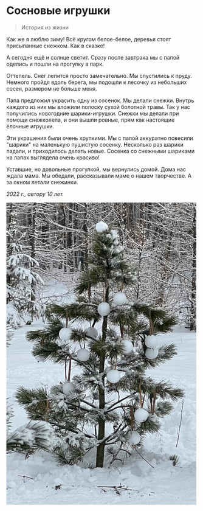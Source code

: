 # Сосновые игрушки

> История из жизни

Как же я люблю зиму! Всё кругом белое-белое, деревья стоят присыпанные снежком. Как в сказке!

А сегодня ещё и солнце светит. Сразу после завтрака мы с папой оделись и пошли на прогулку в парк.

Оттепель. Снег лепится просто замечательно. Мы спустились к пруду. Немного пройдя вдоль берега, мы подошли к лесочку из небольших сосен, размером не больше меня.

 Папа предложил украсить одну из сосенок. Мы делали снежки. Внутрь каждого из них мы вложили полоску сухой болотной травы. Так у нас получились новогодние шарики-игрушки. Снежки мы делали при помощи снежколепа, и они вышли ровные, прям как настоящие ёлочные игрушки. 

Эти украшения были очень хрупкими. Мы с папой аккуратно повесили "шарики" на маленькую пушистую сосенку. Несколько раз шарики падали, и приходилось делать новые. Сосенка со снежными шариками на лапах выглядела очень красиво!

Уставшие, но довольные прогулкой, мы вернулись домой. Дома нас ждала мама. Мы обедали, рассказывали маме о нашем творчестве. А за окном летали снежинки.

*2022 г., автору 10 лет.*

![Сосенка, украшенная снежными шариками](../images/pine.jpg)
